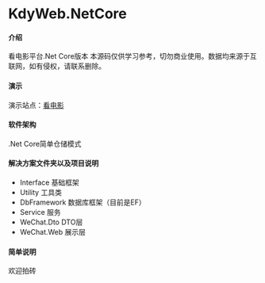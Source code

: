 # KdyWeb.NetCore

#### 介绍
看电影平台.Net Core版本
本源码仅供学习参考，切勿商业使用。数据均来源于互联网，如有侵权，请联系删除。

#### 演示

演示站点：[看电影](https://www.wxkdy666.com)

#### 软件架构
.Net Core简单仓储模式


#### 解决方案文件夹以及项目说明
- Interface 基础框架
- Utility 工具类
- DbFramework 数据库框架（目前是EF）
- Service 服务
- WeChat.Dto DTO层
- WeChat.Web 展示层

#### 简单说明
欢迎拍砖
